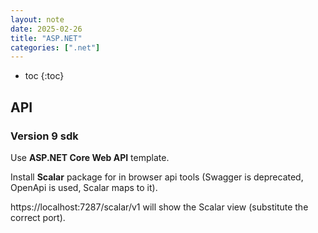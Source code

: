 ```yaml
---
layout: note
date: 2025-02-26
title: "ASP.NET"
categories: [".net"]
---
```


- toc
{:toc}

## API

### Version 9 sdk

Use **ASP.NET Core Web API** template.

Install **Scalar** package for in browser api tools (Swagger is deprecated, OpenApi  is used, Scalar maps to it).

https://localhost:7287/scalar/v1 will show the Scalar view (substitute the correct port).
